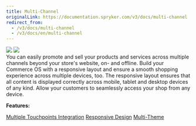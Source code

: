 ```yaml
---
title: Multi-Channel
originalLink: https://documentation.spryker.com/v3/docs/multi-channel
redirect_from:
  - /v3/docs/multi-channel
  - /v3/docs/en/multi-channel
---
```


<div class='feature-text'>
    <div class='feature-images'>
    <img class="light-mode" src="https://spryker.s3.eu-central-1.amazonaws.com/docs/Document+360/Capabilities+icons/light/Multi-Channel.svg"/>
    <img class="dark-mode" src="https://spryker.s3.eu-central-1.amazonaws.com/docs/Document+360/Capabilities+icons/dark/Multi-Channel.svg"/>
    </div>
    <div class="feature-text-wrap">
You can easily promote and sell your products and services across multiple channels beyond your store's website, on- and offline. Build your Commerce OS with a responsive layout and ensure a smooth shopping experience across multiple devices, too. The responsive layout ensures that all content is displayed correctly across mobile, tablet and desktop devices of any kind. Allow your customers to seamlessly access your shop from any device.
</div>
</div>

**Features:**
<div>
<a class="feature-link" href="https://documentation.spryker.com/v4/docs/multiple-touchpoint-integration">Multiple Touchpoints Integration</a>  
    <a class="feature-link" href="https://documentation.spryker.com/v4/docs/responsive-design">Responsive Design</a>
    <a class="feature-link" href="https://documentation.spryker.com/v3/docs/multi-theme-201907">Multi-Theme</a>
</div>
